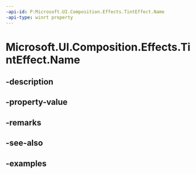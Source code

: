 ```yaml
---
-api-id: P:Microsoft.UI.Composition.Effects.TintEffect.Name
-api-type: winrt property
---
```


<!-- Property syntax.
public string Name { get;  set; }
-->

# Microsoft.UI.Composition.Effects.TintEffect.Name

## -description

## -property-value

## -remarks

## -see-also

## -examples

